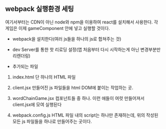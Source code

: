 ## webpack 실행환경 세팅

여기서부터는 CDN이 아닌 node와 npm을 이용하여 react를 설치해서 사용한다. 각 게임은 이제 gameComponent 안에 넣고 실행할 것이다. 

- webpack을 설치한다(여러 js들을 하나의 js로 합쳐주는 것)
- dev Server를 통한 핫 리로딩 설정(앱 처음부터 다시 시작하는게 아닌 변경부분만 리렌더링)

- 추가되는 파일
1. index.html
단 하나의 HTML 파일

2. client.jsx
만들어진 js 파일들을 html DOM에 붙이는 작업하는 곳.

3. wordChainGame.jsx
컴포넌트들 중 하나. 이런 애들이 여럿 만들어져서 client.jsx에 모여 실행된다

4. webpack.config.js
HTML 파일 내의 script는 하나만 존재하는데, 위의 작성된 모든 js 파일들을 하나로 만들어주는 곳이다.


